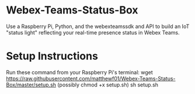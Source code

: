 # Webex-Teams-Status-Box
Use a Raspberry Pi, Python, and the webexteamssdk and API to build an IoT "status light" reflecting your real-time presence status in Webex Teams.


# Setup Instructions
Run these command from your Raspberry Pi's terminal:
wget https://raw.githubusercontent.com/matthewf01/Webex-Teams-Status-Box/master/setup.sh
(possibly chmod +x setup.sh)
sh setup.sh
